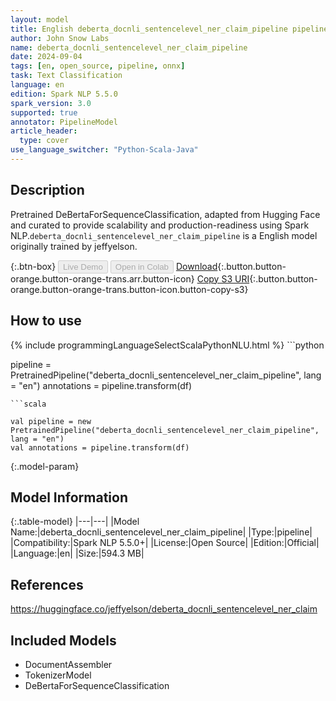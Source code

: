```yaml
---
layout: model
title: English deberta_docnli_sentencelevel_ner_claim_pipeline pipeline DeBertaForSequenceClassification from jeffyelson
author: John Snow Labs
name: deberta_docnli_sentencelevel_ner_claim_pipeline
date: 2024-09-04
tags: [en, open_source, pipeline, onnx]
task: Text Classification
language: en
edition: Spark NLP 5.5.0
spark_version: 3.0
supported: true
annotator: PipelineModel
article_header:
  type: cover
use_language_switcher: "Python-Scala-Java"
---
```


## Description

Pretrained DeBertaForSequenceClassification, adapted from Hugging Face and curated to provide scalability and production-readiness using Spark NLP.`deberta_docnli_sentencelevel_ner_claim_pipeline` is a English model originally trained by jeffyelson.

{:.btn-box}
<button class="button button-orange" disabled>Live Demo</button>
<button class="button button-orange" disabled>Open in Colab</button>
[Download](https://s3.amazonaws.com/auxdata.johnsnowlabs.com/public/models/deberta_docnli_sentencelevel_ner_claim_pipeline_en_5.5.0_3.0_1725468863047.zip){:.button.button-orange.button-orange-trans.arr.button-icon}
[Copy S3 URI](s3://auxdata.johnsnowlabs.com/public/models/deberta_docnli_sentencelevel_ner_claim_pipeline_en_5.5.0_3.0_1725468863047.zip){:.button.button-orange.button-orange-trans.button-icon.button-copy-s3}

## How to use



<div class="tabs-box" markdown="1">
{% include programmingLanguageSelectScalaPythonNLU.html %}
```python

pipeline = PretrainedPipeline("deberta_docnli_sentencelevel_ner_claim_pipeline", lang = "en")
annotations =  pipeline.transform(df)   

```
```scala

val pipeline = new PretrainedPipeline("deberta_docnli_sentencelevel_ner_claim_pipeline", lang = "en")
val annotations = pipeline.transform(df)

```
</div>

{:.model-param}
## Model Information

{:.table-model}
|---|---|
|Model Name:|deberta_docnli_sentencelevel_ner_claim_pipeline|
|Type:|pipeline|
|Compatibility:|Spark NLP 5.5.0+|
|License:|Open Source|
|Edition:|Official|
|Language:|en|
|Size:|594.3 MB|

## References

https://huggingface.co/jeffyelson/deberta_docnli_sentencelevel_ner_claim

## Included Models

- DocumentAssembler
- TokenizerModel
- DeBertaForSequenceClassification